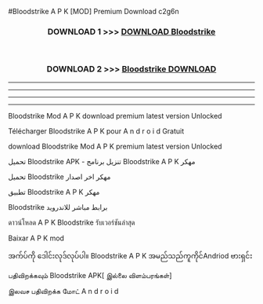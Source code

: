 #Bloodstrike  A P K [MOD] Premium Download c2g6n



<div align="center">

<h3>DOWNLOAD 1 >>> <a href="https://teeasianyam.web.app?sq=Bloodstrike ">DOWNLOAD Bloodstrike  </a></h3><br>

<h3>DOWNLOAD 2 >>> <a href="https://teeasianyam.web.app?sq=Bloodstrike  ">Bloodstrike   DOWNLOAD </a></h3>

</div>


----------------------------------------------------------

----------------------------------------------------------

----------------------------------------------------------

----------------------------------------------------------


Bloodstrike   Mod A P K download premium latest version Unlocked

Télécharger Bloodstrike   A P K pour A n d r o i d Gratuit

download Bloodstrike   Mod A P K premium latest version Unlocked

تحميل Bloodstrike   APK - تنزيل برنامج Bloodstrike   A P K مهكر

تحميل Bloodstrike   مهكر اخر اصدار

تطبيق Bloodstrike   A P K مهكر

Bloodstrike   برابط مباشر للاندرويد

ดาวน์โหลด A P K Bloodstrike   รับเวอร์ชันล่าสุด

Baixar A P K mod

အက်ပ်ကို ဒေါင်းလုဒ်လုပ်ပါ။ Bloodstrike   A P K အမည်သည်ကူကိုင်Andriod ဗားရှင်း

பதிவிறக்கவும் Bloodstrike   APK[ இல்லை விளம்பரங்கள்] 
 
இலவச பதிவிறக்க மோட் A n d r o i d



